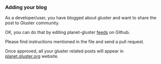 ### Adding your blog

As a developer/user, you have blogged about gluster and want to share the post to Gluster community.

OK, you can do that by editing planet-gluster [feeds](https://github.com/gluster/planet-gluster/blob/master/data/feeds.yml) on Github.

Please find instructions mentioned in the file and send a pull request.

Once approved, all your gluster related posts will appear in [planet.gluster.org](http://planet.gluster.org) website.
